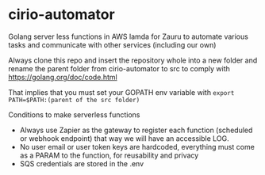 # cirio-automator

Golang server less functions in AWS lamda for Zauru to automate various tasks and communicate with other services (including our own)

Always clone this repo and insert the repository whole into a new folder and rename the parent folder from cirio-automator to src to comply with https://golang.org/doc/code.html

That implies that you must set your GOPATH env variable with ```export PATH=$PATH:(parent of the src folder)```

Conditions to make serverless functions
* Always use Zapier as the gateway to register each function (scheduled or webhook endpoint) that way we will have an accessible LOG.
* No user email or user token keys are hardcoded, everything must come as a PARAM to the function, for reusability and privacy
* SQS credentials are stored in the .env
